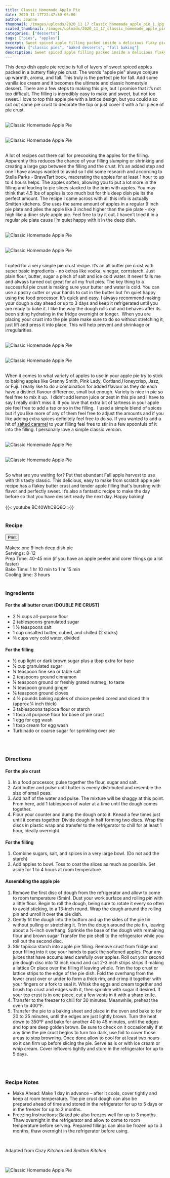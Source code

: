 ```yaml
---
title: Classic Homemade Apple Pie
date: 2020-11-17T22:47:50-05:00
author: Joanne
thumbnail: /images/uploads/2020_11_17_classic_homemade_apple_pie_1.jpg
scaled_thumbnail: /images/uploads/2020_11_17_classic_homemade_apple_pie_0.jpg
categories: ["desserts"]
tags: ["pies", "apples"]
excerpt: Sweet spiced apple filling packed inside a delicious flaky pie crust
keywords: ["classic pies", "baked desserts", "fall baking"]
description: Sweet spiced apple filling packed inside a delicious flaky pie crust
---
```

<span class="blog-text">

This deep dish apple pie recipe is full of layers of sweet spiced apples packed in a buttery flaky pie crust. The words "apple pie" always conjure up warmth, aroma, and fall. This truly is the perfect pie for fall. Add some vanilla ice cream and it becomes the ultimate and classic homestyle dessert. There are a few steps to making this pie, but I promise that it’s not too difficult. The filling is incredibly easy to make and sweet, but not too sweet. I love to top this apple pie with a lattice design, but you could also cut out some pie crust to decorate the top or just cover it with a full piece of pie crust. 
</br>
</br>

![Classic Homemade Apple Pie](/images/uploads/2020_11_17_classic_homemade_apple_pie_2.jpg)
</br>
</br>

![Classic Homemade Apple Pie](/images/uploads/2020_11_17_classic_homemade_apple_pie_3.jpg)
</br>
</br>

A lot of recipes out there call for precooking the apples for the filling. Apparently this reduces the chance of your filling slumping or shrinking and creating a large gap between the filling and the crust. It’s an added step and one I have always wanted to avoid so I did some research and according to Stella Parks - BraveTart book, macerating the apples for at least 1 hour to up to 4 hours helps. The apples soften, allowing you to put a lot more in the filling and leading to pie slices stacked to the brim with apples. You may think that 4.5 lbs of apples is too much but for this deep dish pie its the perfect amount. The recipe I came across with all this info is actually Smitten kitchens. She uses the same amount of apples in a regular 9 inch pie plate and piles the apple like 3 inched higher than the pie plate - sky high like a diner style apple pie. Feel free to try it out. I haven’t tried it in a regular pie plate cause I’m quiet happy with it in the deep dish. 
</br>
</br>

![Classic Homemade Apple Pie](/images/uploads/2020_11_17_classic_homemade_apple_pie_4.jpg)
</br>
</br>

![Classic Homemade Apple Pie](/images/uploads/2020_11_17_classic_homemade_apple_pie_5.jpg)
</br>
</br>

I opted for a very simple pie crust recipe. It’s an all butter pie crust with super basic ingredients - no extras like vodka, vinegar, cornstarch. Just plain flour, butter, sugar a pinch of salt and ice cold water. It never fails me and always turned out great for all my fruit pies. The key thing to a successful pie crust is making sure your butter and water is cold. You can use a pastry cutter or your hands to cut in the butter but I’m quiet happy using the food processor. It’s quick and easy. I always recommend making your dough a day ahead or up to 3 days and keep it refrigerated until you are ready to bake it. I like the way the dough rolls out and behaves after its been sitting hydrating in the fridge overnight or longer.  When you are placing your crust into the pie plate make sure to do so without stretching it, just lift and press it into place. This will help prevent and shrinkage or irregularities. 
</br>
</br>

![Classic Homemade Apple Pie](/images/uploads/2020_11_17_classic_homemade_apple_pie_6.jpg)
</br>
</br>

![Classic Homemade Apple Pie](/images/uploads/2020_11_17_classic_homemade_apple_pie_7.jpg)
</br>
</br>

When it comes to what variety of apples to use in your apple pie try to stick to baking apples like Granny Smith, Pink Lady, Cortland,Honeycrisp, Jazz, or Fuji. I really like to do a combination for added flavour as they do each have a distinct flavour difference, small but enough. Variety is nice in pie so feel free to mix it up.  I didn’t add lemon juice or zest in this pie and I have to say I really didn’t miss it. If you love that extra bit of tartness in your apple pie feel free to add a tsp or so in the filling.  I used a simple blend of spices but if you like more of any of them feel free to adjust the amounts and if you like adding extra spices definitely feel free to do so. If you wanted to add a hit of [salted caramel](https://www.oliveandmango.com/homemade-salted-caramel-sauce/) to your filling feel free to stir in a few spoonfuls of it into the filling. I personally love a simple classic version. 
</br>
</br>

![Classic Homemade Apple Pie](/images/uploads/2020_11_17_classic_homemade_apple_pie_8.jpg)
</br>
</br>

![Classic Homemade Apple Pie](/images/uploads/2020_11_17_classic_homemade_apple_pie_9.jpg)
</br>
</br>

So what are you waiting for? Put that abundant Fall apple harvest to use with this tasty classic. This delicious, easy to make from scratch apple pie recipe has a flakey butter crust and tender apple filling that's bursting with flavor and perfectly sweet. It’s also a fantastic recipe to make the day before so that you have dessert ready the next day. Happy baking!
</br>
</br>
{{< youtube BC40WhC9Q6Q >}}
</br>
</br>
</span>

### Recipe
<div print_button><form>
<input type="button" value="Print" class="btn__print" onClick="window.print()">
</form></div>

<div>Makes: one 9 inch deep dish pie</div>
<div>Servings: <span itemprop="recipeYield">8-12</div>
<div>Prep Time: <meta itemprop="prepTime" content="PT40M">40-45 min (if you have an apple peeler and corer things go a lot faster)</div>
<div>Bake Time: <meta itemprop="cookTime" content="PT75M">1 hr 10 min to 1 hr 15 min </div>
<div>Cooling time: 3 hours</div>
</br>

### Ingredients

#### For the all butter crust (DOUBLE PIE CRUST)

* <span itemprop="recipeIngredient">2 &frac12; cups all-purpose flour</span>
* <span itemprop="recipeIngredient">2 tablespoons granulated sugar</span>
* <span itemprop="recipeIngredient">1 &frac12; teaspoons  salt</span>
* <span itemprop="recipeIngredient">1 cup unsalted butter, cubed, and chilled (2 sticks)</span>
* <span itemprop="recipeIngredient">&frac34; cups very cold water, divided</span>

#### For the filling

* <span itemprop="recipeIngredient">&frac12; cup light or dark brown sugar plus a tbsp extra for base</span>
* <span itemprop="recipeIngredient">&frac14; cup granulated sugar</span>
* <span itemprop="recipeIngredient">&frac14; teaspoon fine sea or table salt</span>
* <span itemprop="recipeIngredient">2 teaspoons ground cinnamon</span>
* <span itemprop="recipeIngredient">&frac14; teaspoon ground or freshly  grated nutmeg, to taste</span>
* <span itemprop="recipeIngredient">&frac14; teaspoon ground ginger</span>
* <span itemprop="recipeIngredient">&frac18; teaspoon ground cloves</span>
* <span itemprop="recipeIngredient">4 &frac12; pounds baking apples of choice peeled cored and sliced thin (approx &frac14; inch thick)</span>
* <span itemprop="recipeIngredient">3 tablespoons tapioca flour or starch</span>
* <span itemprop="recipeIngredient">1 tbsp all purpose flour for base of pie crust</span>
* <span itemprop="recipeIngredient">1 egg for egg wash</span>
* <span itemprop="recipeIngredient">1 tbsp cream for egg wash</span>
* <span itemprop="recipeIngredient">Turbinado or coarse sugar for sprinkling over pie</span>
</br>
</br>

### Directions

#### For the pie crust

1. In a food processor, pulse together the flour, sugar and salt. 
2. Add butter and pulse until butter is evenly distributed and resemble the size of small peas. 
3. Add half of the water and pulse. The mixture will be shaggy at this point. From here, add 1 tablespoon of water at a time until the dough comes together. 
4. Flour your counter and dump the dough onto it. Knead a few times just until it comes together. Divide dough in half forming two discs. Wrap the discs in plastic wrap and transfer to the refrigerator to chill for at least 1 hour, ideally overnight.

#### For the filling

1. Combine sugars, salt, and spices in a very large bowl. (Do not add the starch) 
2. Add apples to bowl. Toss to coat the slices as much as possible. Set aside for 1 to 4 hours at room temperature.

#### Assembling the apple pie 

1. Remove the first disc of dough from the refrigerator and allow to come to room temperature (5min). Dust your work surface and rolling pin with a little flour. Begin to roll the dough, being sure to rotate it every so often to avoid sticking, to a 13-inch round. Wrap the dough around the rolling pin and unroll it over the pie dish.
3. Gently fit the dough into the bottom and up the sides of the pie tin without pulling or stretching it. Trim the dough around the pie tin, leaving about a &frac12;-inch overhang. Sprinkle the base of the dough with remaining flour and brown sugar Transfer the pie shell to the refrigerator while you roll out the second disc.
4. Stir tapioca starch into apple pie filling. Remove crust from fridge and pour filling into it use your hands to pack the softened apples. Pour any juices that have accumulated carefully over apples. Roll out your second pie dough disc into 13 inch round and cut 2-3 inch strips strips if making a lattice Or place over the filling if leaving whole. Trim the top crust or lattice strips to the edge of the pie dish. Fold the overhang from the lower crust over or under to form a thick rim, and crimp it together with your fingers or a fork to seal it. Whisk the eggs and cream together and brush top crust and edges with it, then sprinkle with sugar if desired. If your top crust is in one piece, cut a few vents in it with a sharp knife.
5. Transfer to the freezer to chill for 30 minutes. Meanwhile, preheat the oven to 400°F.
6. Transfer the pie to a baking sheet and place in the oven and bake to for 20 to 25 minutes, until the edges are just lightly brown. Turn the heat down to 350°F and bake for another 40 to 45 minutes, until the edges and top are deep golden brown. Be sure to check on it occasionally if at any time the pie crust begins to turn too dark, use foil to cover those areas to stop browning. Once done allow to cool for at least two hours so it can firm up before slicing the pie. Serve as is or with ice cream or whip cream.  Cover leftovers tightly and store in the refrigerator for up to 5 days.
</br>
</br>

### Recipe Notes

* Make Ahead: Make 1 day in advance – after it cools, cover tightly and keep at room temperature. The pie crust dough can also be prepared ahead of time and stored in the refrigerator for up to 5 days or in the freezer for up to 3 months.
* Freezing Instructions: Baked pie also freezes well for up to 3 months. Thaw overnight in the refrigerator and allow to come to room temperature before serving. Prepared fillings can also be frozen up to 3 months, thaw overnight in the refrigerator before using.
</br>

Adapted from _Cozy Kitchen_ and _Smitten Kitchen_

</br>

![Classic Homemade Apple Pie](/images/uploads/2020_11_17_classic_homemade_apple_pie_10.jpg)